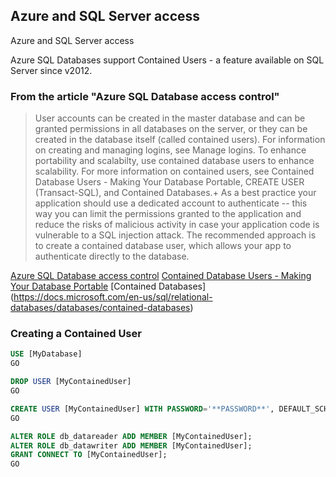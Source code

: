
## Azure and SQL Server access ##

Azure and SQL Server access

Azure SQL Databases support Contained Users - a feature available on SQL Server since v2012. 

### From the article "Azure SQL Database access control"
>User accounts can be created in the master database and can be granted permissions in all databases on the server, or they can be created in the database itself (called contained users). For information on creating and managing logins, see Manage logins. To enhance portability and scalabilty, use contained database users to enhance scalability. For more information on contained users, see Contained Database Users - Making Your Database Portable, CREATE USER (Transact-SQL), and Contained Databases.+
>As a best practice your application should use a dedicated account to authenticate -- this way you can limit the permissions granted to the application and reduce the risks of malicious activity in case your application code is vulnerable to a SQL injection attack. The recommended approach is to create a contained database user, which allows your app to authenticate directly to the database.

[Azure SQL Database access control](https://docs.microsoft.com/en-us/azure/sql-database/sql-database-control-access)
[Contained Database Users - Making Your Database Portable](https://docs.microsoft.com/en-us/sql/relational-databases/security/contained-database-users-making-your-database-portable)
[Contained Databases] (https://docs.microsoft.com/en-us/sql/relational-databases/databases/contained-databases)

### Creating a Contained User
```sql
USE [MyDatabase]
GO

DROP USER [MyContainedUser]
GO

CREATE USER [MyContainedUser] WITH PASSWORD='**PASSWORD**', DEFAULT_SCHEMA=[dbo]
GO

ALTER ROLE db_datareader ADD MEMBER [MyContainedUser];
ALTER ROLE db_datawriter ADD MEMBER [MyContainedUser];
GRANT CONNECT TO [MyContainedUser];
GO
```